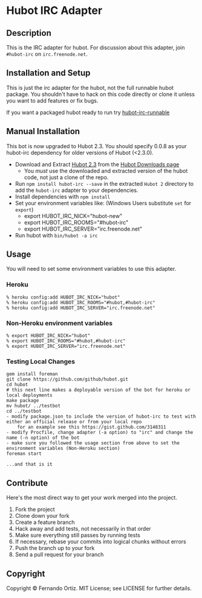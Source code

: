 # Hubot IRC Adapter

## Description

This is the IRC adapter for hubot.  For discussion about this adapter, join `#hubot-irc` on `irc.freenode.net`.

## Installation and Setup

This is just the irc adapter for the hubot, not the full runnable hubot package.  You shouldn't have to hack on this code directly or clone it unless you want to add features or fix bugs.

If you want a packaged hubot ready to run try [hubot-irc-runnable](https://github.com/jgable/hubot-irc-runnable)

## Manual Installation

This bot is now upgraded to Hubot 2.3.  You should specify 0.0.8 as your hubot-irc dependency for older versions of Hubot (<2.3.0).

* Download and Extract [Hubot 2.3](https://github.com/downloads/github/hubot/hubot-2.3.2.tar.gz) from the [Hubot Downloads page](https://github.com/github/hubot/downloads)
    - You *must* use the downloaded and extracted version of the hubot code, not just a clone of the repo.
* Run `npm install hubot-irc --save` in the extracted `Hubot 2` directory to add the `hubot-irc` adapter to your dependencies.
* Install dependencies with `npm install`
* Set your environment variables like: (Windows Users substitute `set` for `export`)
    * export HUBOT_IRC_NICK="hubot-new"
    * export HUBOT_IRC_ROOMS="#hubot-irc"
    * export HUBOT_IRC_SERVER="irc.freenode.net"
* Run hubot with `bin/hubot -a irc`

## Usage

You will need to set some environment variables to use this adapter.

### Heroku

    % heroku config:add HUBOT_IRC_NICK="hubot"
    % heroku config:add HUBOT_IRC_ROOMS="#hubot,#hubot-irc"
    % heroku config:add HUBOT_IRC_SERVER="irc.freenode.net"

### Non-Heroku environment variables

    % export HUBOT_IRC_NICK="hubot"
    % export HUBOT_IRC_ROOMS="#hubot,#hubot-irc"
    % export HUBOT_IRC_SERVER="irc.freenode.net"
    
### Testing Local Changes

    gem install foreman
    git clone https://github.com/github/hubot.git
    cd hubot
    # this next line makes a deployable version of the bot for heroku or local deployments
    make package 
    mv hubot/ ../testbot
    cd ../testbot
    - modify package.json to include the version of hubot-irc to test with either an official release or from your local repo
        for an example see this https://gist.github.com/3148311
    - modify Procfile, change adapter (-a option) to "irc" and change the name (-n option) of the bot
    - make sure you followed the usage section from above to set the environment variables (Non-Heroku section)
    foreman start
    
    ...and that is it

## Contribute

Here's the most direct way to get your work merged into the project.

1. Fork the project
2. Clone down your fork
3. Create a feature branch
4. Hack away and add tests, not necessarily in that order
5. Make sure everything still passes by running tests
6. If necessary, rebase your commits into logical chunks without errors
7. Push the branch up to your fork
8. Send a pull request for your branch

## Copyright

Copyright &copy; Fernando Ortiz. MIT License; see LICENSE for further details.

